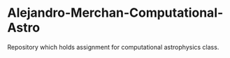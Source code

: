 # Alejandro-Merchan-Computational-Astro
Repository which holds assignment for computational astrophysics class.
